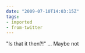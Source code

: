 ```yaml
---
date: "2009-07-10T14:03:15Z"
tags:
- imported
- from-twitter
---
```

"Is that it then?\!" ... Maybe not
